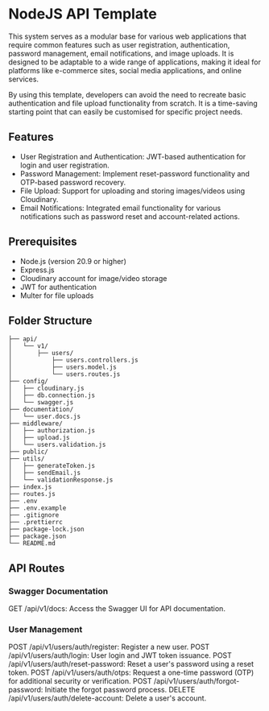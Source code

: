 # NodeJS API Template
This system serves as a modular base for various web applications that require common features such as user registration, authentication, password management, email notifications, and image uploads. It is designed to be adaptable to a wide range of applications, making it ideal for platforms like e-commerce sites, social media applications, and online services.

By using this template, developers can avoid the need to recreate basic authentication and file upload functionality from scratch. It is a time-saving starting point that can easily be customised for specific project needs.

## Features
- User Registration and Authentication: JWT-based authentication for login and user registration.
- Password Management: Implement reset-password functionality and OTP-based password recovery.
- File Upload: Support for uploading and storing images/videos using Cloudinary.
- Email Notifications: Integrated email functionality for various notifications such as password reset and account-related actions.


## Prerequisites
- Node.js (version 20.9 or higher)
- Express.js
- Cloudinary account for image/video storage
- JWT for authentication
- Multer for file uploads

## Folder Structure
```
├── api/
│   └── v1/
│       ├── users/
│           ├── users.controllers.js
│           ├── users.model.js
│           └── users.routes.js
├── config/
│   ├── cloudinary.js
│   ├── db.connection.js
│   └── swagger.js
├── documentation/
│   └── user.docs.js
├── middleware/
│   ├── authorization.js
│   ├── upload.js
│   └── users.validation.js
├── public/
├── utils/
│   ├── generateToken.js
│   ├── sendEmail.js
│   └── validationResponse.js
├── index.js
├── routes.js
├── .env
├── .env.example
├── .gitignore
├── .prettierrc
├── package-lock.json
├── package.json
└── README.md
```

## API Routes

### Swagger Documentation
GET /api/v1/docs: Access the Swagger UI for API documentation.

### User Management
POST /api/v1/users/auth/register: Register a new user.
POST /api/v1/users/auth/login: User login and JWT token issuance.
POST /api/v1/users/auth/reset-password: Reset a user's password using a reset token.
POST /api/v1/users/auth/otps: Request a one-time password (OTP) for additional security or verification.
POST /api/v1/users/auth/forgot-password: Initiate the forgot password process.
DELETE /api/v1/users/auth/delete-account: Delete a user's account.